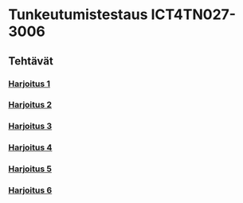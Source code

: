 # Tunkeutumistestaus ICT4TN027-3006

## Tehtävät

### [Harjoitus 1](./Harjoitus1/Text.md)

### [Harjoitus 2](./Harjoitus2/Text.md)

### [Harjoitus 3](./Harjoitus3/Text.md)

### [Harjoitus 4](./Harjoitus4/Text.md)

### [Harjoitus 5](./Harjoitus5/Text.md)

### [Harjoitus 6](./Harjoitus6/Text.md)

